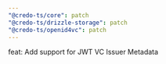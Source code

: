 ```yaml
---
"@credo-ts/core": patch
"@credo-ts/drizzle-storage": patch
"@credo-ts/openid4vc": patch
---
```


feat: Add support for JWT VC Issuer Metadata
